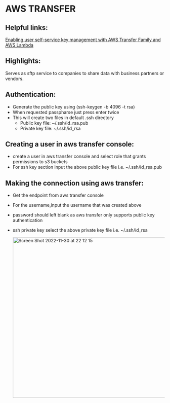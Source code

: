 # AWS TRANSFER

## Helpful links:
[Enabling user self-service key management with AWS Transfer Family and AWS Lambda](https://aws.amazon.com/blogs/storage/enabling-user-self-service-key-management-with-aws-transfer-family-and-aws-lambda/)

## Highlights:

Serves as sftp service to companies to share data with business partners or vendors.

## Authentication:
  - Generate the public key using (ssh-keygen -b 4096 -t rsa)
  - When requested passpharse just press enter twice
  - This will create two files in default .ssh directory
    - Public key file: ~/.ssh/id_rsa.pub 
    - Private key file: ~/.ssh/id_rsa

## Creating a user in aws transfer console:
  - create a user in aws transfer console and select role that grants permissions to s3 buckets
  - For ssh key section input the above public key file i.e. ~/.ssh/id_rsa.pub 

## Making the connection using aws transfer:
  - Get the endpoint from aws transfer console
  - For the username,input the username that was created above 
  - password should left blank as aws transfer only supports public key authentication
  - ssh private key select the above private key file i.e. ~/.ssh/id_rsa


    <img width="507" alt="Screen Shot 2022-11-30 at 22 12 15" src="https://user-images.githubusercontent.com/46095027/204979217-9cc997f5-b5ac-42d0-ae50-0560fde32ab7.png">







